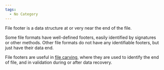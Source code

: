 ```yaml
---
tags:
  - No Category
---
```

File footer is a data structure at or very near the end of the file.

Some file formats have well-defined footers, easily identified by
signatures or other methods. Other file formats do not have any
identifiable footers, but just have their data end.

File footers are useful in [file carving](file_carving.md),
where they are used to identify the end of file, and in validation
during or after data recovery.